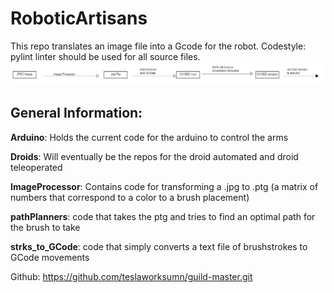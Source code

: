 # RoboticArtisans

This repo translates an image file into a Gcode for the robot.
Codestyle: pylint linter should be used for all source files.
![](master-repo-uml.png?raw=true)

## General Information:

**Arduino**:
Holds the current code for the arduino to control the arms

**Droids**:
Will eventually be the repos for the droid automated and droid teleoperated

**ImageProcessor**:
Contains code for transforming a .jpg to .ptg (a matrix of numbers that correspond to a color to a brush placement)

**pathPlanners**:
code that takes the ptg and tries to find an optimal path for the brush to take

**strks_to_GCode**:
code that simply converts a text file of brushstrokes to GCode movements

Github: https://github.com/teslaworksumn/guild-master.git

